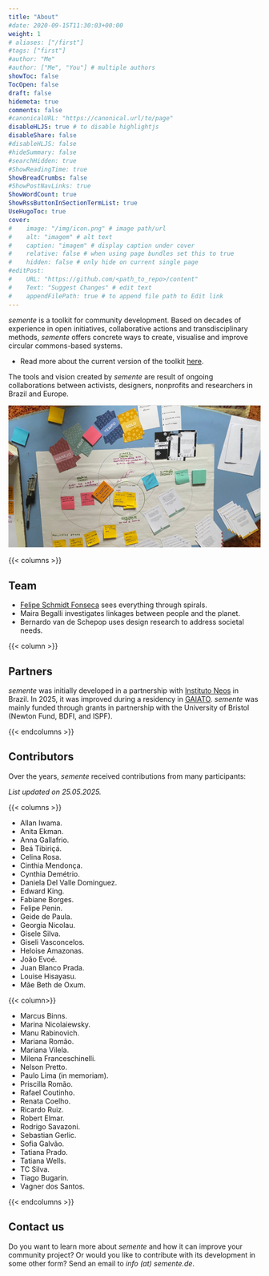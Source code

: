 ```yaml
---
title: "About"
#date: 2020-09-15T11:30:03+00:00
weight: 1
# aliases: ["/first"]
#tags: ["first"]
#author: "Me"
#author: ["Me", "You"] # multiple authors
showToc: false
TocOpen: false
draft: false
hidemeta: true
comments: false
#canonicalURL: "https://canonical.url/to/page"
disableHLJS: true # to disable highlightjs
disableShare: false
#disableHLJS: false
#hideSummary: false
#searchHidden: true
#ShowReadingTime: true
ShowBreadCrumbs: false
#ShowPostNavLinks: true
ShowWordCount: true
ShowRssButtonInSectionTermList: true
UseHugoToc: true
cover:
#    image: "/img/icon.png" # image path/url
#    alt: "imagem" # alt text
#    caption: "imagem" # display caption under cover
#    relative: false # when using page bundles set this to true
#    hidden: false # only hide on current single page
#editPost:
#    URL: "https://github.com/<path_to_repo>/content"
#    Text: "Suggest Changes" # edit text
#    appendFilePath: true # to append file path to Edit link
---
```


*semente* is a toolkit for community development. Based on decades of experience in open initiatives, collaborative actions and transdisciplinary methods, *semente* offers concrete ways to create, visualise and improve circular commons-based systems.

- Read more about the current version of the toolkit [here](/toolkit).

The tools and vision created by *semente* are result of ongoing collaborations between activists, designers, nonprofits and researchers in Brazil and Europe.

![Semente workshop Ubatuba](https://github.com/semente-de/documentation/blob/main/0.1/images/deck.jpg?raw=true)

{{< columns >}}

## Team

- [Felipe Schmidt Fonseca](https://is.efeefe.me) sees everything through spirals.
- Maira Begalli investigates linkages between people and the planet.
- Bernardo van de Schepop uses design research to address societal needs.

{{< column >}}

## Partners

*semente* was initially developed in a partnership with [Instituto Neos](https://coletivoneos.org/instituto-neos/) in Brazil. In 2025, it was improved during a residency in [GAIATO](https://gaiato.org.br). *semente* was mainly funded through grants in partnership with the University of Bristol (Newton Fund, BDFI, and ISPF).

{{< endcolumns >}}

## Contributors

Over the years, *semente* received contributions from many participants:

*List updated on 25.05.2025.*

{{< columns >}}

- Allan Iwama.
- Anita Ekman.
- Anna Gallafrio.
- Beá Tibiriçá.
- Celina Rosa.
- Cinthia Mendonça.
- Cynthia Demétrio.
- Daniela Del Valle Dominguez.
- Edward King.
- Fabiane Borges.
- Felipe Penin.
- Geide de Paula.
- Georgia Nicolau.
- Gisele Silva.
- Giseli Vasconcelos.
- Heloise Amazonas.
- João Evoé.
- Juan Blanco Prada.
- Louise Hisayasu.
- Mãe Beth de Oxum.


{{< column>}}

- Marcus Binns.
- Marina Nicolaiewsky.
- Manu Rabinovich.
- Mariana Romão.
- Mariana Vilela.
- Milena Franceschinelli.
- Nelson Pretto.
- Paulo Lima (in memoriam).
- Priscilla Romão.
- Rafael Coutinho.
- Renata Coelho.
- Ricardo Ruiz.
- Robert Elmar.
- Rodrigo Savazoni.
- Sebastian Gerlic.
- Sofia Galvão.
- Tatiana Prado.
- Tatiana Wells.
- TC Silva.
- Tiago Bugarin.
- Vagner dos Santos.

{{< endcolumns >}}

## Contact us

Do you want to learn more about *semente* and how it can improve your community project? Or would you like to contribute with its development in some other form? Send an email to *info (at) semente.de*.
